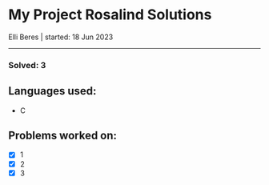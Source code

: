 # My Project Rosalind Solutions

Elli Beres | 
started: 18 Jun 2023

---

### Solved: 3

## Languages used:

- C

## Problems worked on:

- [x] 1
- [x] 2
- [x] 3
